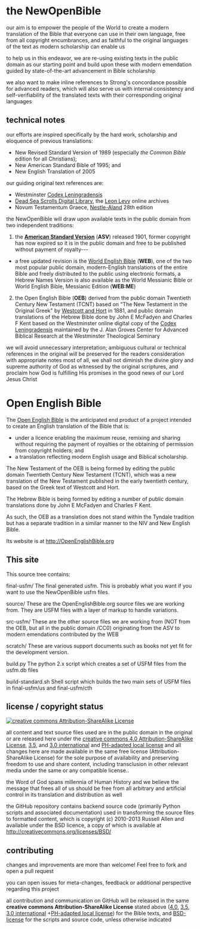  the NewOpenBible
==================

our aim is to empower the people of the World to create a modern translation of the Bible that everyone can use in their own language, free from all copyright encumbrances, and as faithful to the original languages of the text as modern scholarship can enable us

to help us in this endeavor, we are re-using existing texts in the public domain as our starting point and build upon these with modern emendation guided by state-of-the-art advancement in Bible scholarship

we also want to make inline references to Strong's concordance possible for advanced readers, which will also serve us with internal consistency and self-verifiability of the translated texts with their corresponding original languages

technical notes
---------------
our efforts are inspired specifically by the hard work, scholarship and eloquence of previous translations:
* New Revised Standard Version of 1989 (especially *the Common Bible* edition for all Christians);
* New American Standard Bible of 1995; and
* New English Translation of 2005

our guiding original text references are:
* Westminster [Codex Leningradensis](http://en.wikipedia.org/wiki/Leningrad_Codex)
* [Dead Sea Scrolls Digital Library](http://dss.collections.imj.org.il/), the [Leon Levy](http://www.deadseascrolls.org.il/?locale=en_US) online archives
* Novum Testamentum Graece, [Nestle-Aland](http://en.wikipedia.org/wiki/Novum_Testamentum_Graece) 28th edition

the NewOpenBible will draw upon available texts in the public domain from two independent traditions:
 1. the **[American Standard Version](http://en.wikipedia.org/wiki/American_Standard_Version)** (**ASV**) released 1901, former copyright has now expired so it is in the public domain and free to be published without payment of royalty---
   * a free updated revision is the [World English Bible](http://WorldEnglishBible.org) (**WEB**), one of the two most popular public domain, modern-English translations of the entire Bible and freely distributed to the public using electronic formats, a Hebrew Names Version is also available as the World Messianic Bible or World English Bible, Messianic Edition (**WEB:ME**)
 2. the Open English Bible (**OEB**) derived from the public domain Twentieth Century New Testament (TCNT) based on "The New Testament in the Original Greek" by [Westcott and Hort](http://en.wikipedia.org/wiki/Westcott-Hort) in 1881, and public domain translations of the Hebrew Bible done by John E McFadyen and Charles F Kent based on the Westminster online digital copy of the [Codex Leningradensis](http://en.wikipedia.org/wiki/Leningrad_Codex) maintained by the J. Alan Groves Center for Advanced Biblical Research at the Westminster Theological Seminary

we will avoid unnecessary interpretation; ambiguous cultural or technical references in the original will be preserved for the readers consideration with appropriate notes
most of all, we shall not diminish the divine glory and supreme authority of God as witnessed by the original scriptures, and proclaim how God is fulfilling His promises in the good news of our Lord Jesus Christ


Open English Bible
==================
The [Open English Bible](http://OpenEnglishBible.org) is the anticipated end product of a project intended to create an English translation of the Bible that is:

* under a licence enabling the maximum reuse, remixing and sharing without requiring the payment of royalties or the obtaining of permission from copyright holders; and
* a translation reflecting modern English usage and Biblical scholarship.

The New Testament of the OEB is being formed by editing the public domain Twentieth Century New Testament (TCNT), which was a new translation of the New Testament published in the early twentieth century, based on the Greek text of Westcott and Hort.

The Hebrew Bible is being formed by editing a number of public domain translations done by John E McFadyen and Charles F Kent.

As such, the OEB as a translation does not stand within the Tyndale tradition but has a separate tradition in a similar manner to the NIV and New English Bible.

Its website is at http://OpenEnglishBible.org


This site
---------
This source tree contains:

final-usfm/
The final generated usfm. This is probably what you want if you want to use the NewOpenBible usfm files.

source/
These are the OpenEnglishBible.org source files we are working from. They are USFM files with a layer of markup to handle variations.

src-usfm/
These are the other source files we are working from (NOT from the OEB, but all in the public domain /CC0) originating from the ASV to modern emendations contributed by the WEB

scratch/
These are various support documents such as books not yet fit for the development version.

build.py
The python 2.x script which creates a set of USFM files from the usfm.db files

build-standard.sh
Shell script which builds the two main sets of USFM files in final-usfm/us and final-usfm/cth


## license / copyright status
[![creative commons Attribution-ShareAlike License](https://i.creativecommons.org/l/by-sa/4.0/88x31.png "creative commons Attribution-ShareAlike License")](http://creativecommons.org/licenses/by-sa/4.0/)

all content and text source files used are in the public domain in the original or are released here under the [creative commons 4.0 Attribution-ShareAlike License](http://creativecommons.org/licenses/by-sa/4.0/), [3.5](http://creativecommons.org/licenses/by-sa/3.5/), and [3.0 international](http://creativecommons.org/licenses/by-sa/3.0/) and [PH-adapted local license](http://creativecommons.org/licenses/by-sa/3.0/ph/) and all changes here are made available in the same free license (Attribution-ShareAlike License) for the sole purpose of availability and preserving freedom to use and share content, including transclusion in other relevant media under the same or any compatible license..

the Word of God spans millennia of Human History and we believe the message that frees all of us should be free from all arbitrary and artificial control in its translation and distribution as well

the GitHub repository contains backend source code (primarily Python scripts and associated documentation) used in transforming the source files to formatted content, which is copyright (c) 2010-2013 Russell Allen and available under the BSD licence, a copy of which is available at http://creativecommons.org/licenses/BSD/


## contributing
changes and improvements are more than welcome! Feel free to fork and open a pull request

you can open issues for meta-changes, feedback or additional perspective regarding this project

all contribution and communication on GitHub will be released in the same **creative commons Attribution-ShareAlike License** stated above ([4.0](http://creativecommons.org/licenses/by-sa/4.0/), [3.5](http://creativecommons.org/licenses/by-sa/3.5/), [3.0 international](http://creativecommons.org/licenses/by-sa/3.0/) +[PH-adapted local license](http://creativecommons.org/licenses/by-sa/3.0/ph/)) for the Bible texts, and [BSD-license](http://creativecommons.org/licenses/BSD/) for the scripts and source code, unless otherwise indicated

